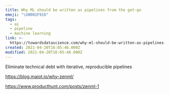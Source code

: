 ```yaml
---
title: Why ML should be written as pipelines from the get-go
emoji: "\U0001F916"
tags:
  - ai
  - pipeline
  - machine learning
link: >-
  https://towardsdatascience.com/why-ml-should-be-written-as-pipelines-from-the-get-go-b2d95003f998
created: 2021-04-20T16:05:46.000Z
modified: 2021-04-20T16:05:46.000Z
---
```


Eliminate technical debt with iterative, reproducible pipelines

https://blog.maiot.io/why-zenml/

https://www.producthunt.com/posts/zenml-1
